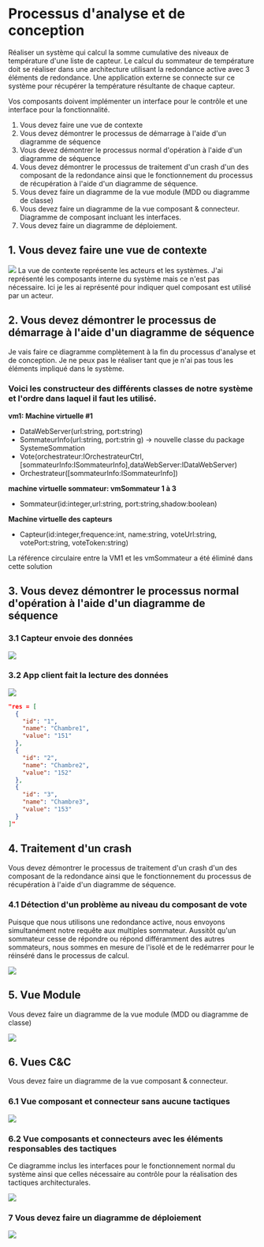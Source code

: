 # Processus d'analyse et de conception
Réaliser un système qui calcul la somme cumulative des niveaux de température d'une liste de capteur. Le calcul du sommateur de température doit se réaliser dans une architecture utilisant la redondance active avec 3 éléments de redondance. Une application externe se connecte sur ce système pour récupérer la température résultante de chaque capteur.

Vos composants doivent implémenter un interface pour le contrôle et une interface pour la fonctionnalité.

1. Vous devez faire une vue de contexte
2. Vous devez démontrer le processus de démarrage à l'aide d'un diagramme de séquence
3. Vous devez démontrer le processus normal d'opération à l'aide d'un diagramme de séquence
4. Vous devez démontrer le processus de traitement d'un crash d'un des composant de la redondance ainsi que le fonctionnement du processus de récupération à l'aide d'un diagramme de séquence.
5. Vous devez faire un diagramme de la vue module (MDD ou diagramme de classe)
6. Vous devez faire un diagramme de la vue composant & connecteur. Diagramme de composant incluant les interfaces.
7. Vous devez faire un diagramme de déploiement.

## 1. Vous devez faire une vue de contexte

![](exercice-DS-redondance-V2/Vue%20contexte.svg)
La vue de contexte représente les acteurs et les systèmes.  J'ai représenté les composants interne du système mais ce n'est pas nécessaire.  Ici je les ai représenté pour indiquer quel composant est utilisé par un acteur.


## 2. Vous devez démontrer le processus de démarrage à l'aide d'un diagramme de séquence
Je vais faire ce diagramme complètement à la fin du processus d'analyse et de conception. Je ne peux pas le réaliser tant que je n'ai pas tous les éléments impliqué dans le système.

### Voici les constructeur des différents classes de notre système et l'ordre dans laquel il faut les utilisé.


**vm1: Machine virtuelle #1**

- DataWebServer(url:string, port:string)
- SommateurInfo(url:string, port:strin  g) -> nouvelle classe du package SystemeSommation
- Vote(orchestrateur:IOrchestrateurCtrl,[sommateurInfo:ISommateurInfo],dataWebServer:IDataWebServer)
- Orchestrateur([sommateurInfo:ISommateurInfo])

**machine virtuelle sommateur: vmSommateur 1 à 3**

- Sommateur(id:integer,url:string, port:string,shadow:boolean)

**Machine virtuelle des capteurs**

- Capteur(id:integer,frequence:int,  name:string,  voteUrl:string, votePort:string, voteToken:string)


La référence circulaire entre la VM1 et les vmSommateur a été éliminé dans cette solution

## 3. Vous devez démontrer le processus normal d'opération à l'aide d'un diagramme de séquence
### 3.1 Capteur envoie des données
![](exercice-DS-redondance-V2/Opération%20normal.svg)


### 3.2 App client fait la lecture des données
![](exercice-DS-redondance-V2/App%20client%20fait%20la%20lecture%20des%20données.svg)
```json
"res = [
  {
    "id": "1",
    "name": "Chambre1",
    "value": "151"
  },
  {
    "id": "2",
    "name": "Chambre2",
    "value": "152"
  },
  {
    "id": "3",
    "name": "Chambre3",
    "value": "153"
  }
]"
```

 ## 4. Traitement d'un crash
 Vous devez démontrer le processus de traitement d'un crash d'un des composant de la redondance ainsi que le fonctionnement du processus de récupération à l'aide d'un diagramme de séquence.

### 4.1 Détection d'un problème au niveau du composant de vote
Puisque que nous utilisons une redondance active, nous envoyons simultanément notre requête aux multiples sommateur. Aussitôt qu'un sommateur cesse de répondre ou répond différamment des autres sommateurs, nous sommes en mesure de l'isolé et de le redémarrer pour le réinséré dans le processus de calcul.

![](exercice-DS-redondance-V2/Détection%20d'un%20problème%20au%20niveau%20du%20composant%20de%20vote.svg)


## 5. Vue Module
Vous devez faire un diagramme de la vue module (MDD ou diagramme de classe)

![](exercice-DS-redondance-V2/vue%20module.svg)

## 6. Vues C&C
Vous devez faire un diagramme de la vue composant & connecteur. 

### 6.1 Vue composant et connecteur sans aucune tactiques

![](exercice-DS-redondance-V2/Vue%20composant%20et%20connecteur.svg)

### 6.2 Vue composants et connecteurs avec les éléments responsables des tactiques
Ce diagramme inclus les interfaces pour le fonctionnement normal du système ainsi que celles nécessaire au contrôle pour la réalisation des tactiques architecturales.

![](exercice-DS-redondance-V2/C&C%20with%20interface.svg)

### 7 Vous devez faire un diagramme de déploiement

![](exercice-DS-redondance-V2/Allocation%20%20Vue%20de%20déploiement.svg)
